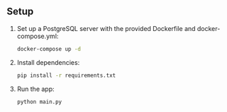 ## Setup
1. Set up a PostgreSQL server with the provided Dockerfile and docker-compose.yml:
   ```bash
   docker-compose up -d
   ```
2. Install dependencies:
   ```bash
   pip install -r requirements.txt
   ```
3. Run the app:
   ```bash
   python main.py
   ```